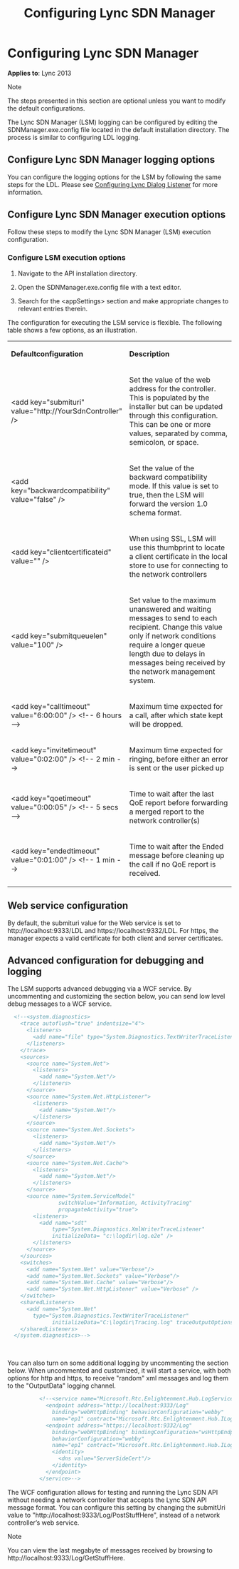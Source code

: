 ﻿---
title: Configuring Lync SDN Manager
TOCTitle: Configuring Lync SDN Manager
ms:assetid: 2a85a4b0-3bcc-4d91-a46a-a39e48d7a35a
ms:mtpsurl: https://msdn.microsoft.com/en-us/library/Dn775151(v=office.15)
ms:contentKeyID: 62626125
ms.date: 07/24/2014
mtps_version: v=office.15
dev_langs:
- xml
---

# Configuring Lync SDN Manager

**Applies to**: Lync 2013

> [!NOTE] 
> The steps presented in this section are optional unless you want to modify the default configurations.

The Lync SDN Manager (LSM) logging can be configured by editing the SDNManager.exe.config file located in the default installation directory. The process is similar to configuring LDL logging.

## Configure Lync SDN Manager logging options

You can configure the logging options for the LSM by following the same steps for the LDL. Please see [Configuring Lync Dialog Listener](configuring-lync-dialog-listener.md) for more information.

## Configure Lync SDN Manager execution options

Follow these steps to modify the Lync SDN Manager (LSM) execution configuration.

### Configure LSM execution options

1.  Navigate to the API installation directory.

2.  Open the SDNManager.exe.config file with a text editor.

3.  Search for the \<appSettings\> section and make appropriate changes to relevant entries therein.

The configuration for executing the LSM service is flexible. The following table shows a few options, as an illustration.

<table>
<colgroup>
<col style="width: 50%" />
<col style="width: 50%" />
</colgroup>
<tbody>
<tr class="odd">
<td><p><strong>Defaultconfiguration</strong></p></td>
<td><p><strong>Description</strong></p></td>
</tr>
<tr class="even">
<td><p>&lt;add key=&quot;submituri&quot; value=&quot;http://YourSdnController&quot; /&gt;</p></td>
<td><p>Set the value of the web address for the controller. This is populated by the installer but can be updated through this configuration. This can be one or more values, separated by comma, semicolon, or space.</p></td>
</tr>
<tr class="odd">
<td><p>&lt;add key=&quot;backwardcompatibility&quot; value=&quot;false&quot; /&gt;</p></td>
<td><p>Set the value of the backward compatibility mode. If this value is set to true, then the LSM will forward the version 1.0 schema format.</p></td>
</tr>
<tr class="even">
<td><p>&lt;add key=&quot;clientcertificateid&quot; value=&quot;&quot; /&gt;</p></td>
<td><p>When using SSL, LSM will use this thumbprint to locate a client certificate in the local store to use for connecting to the network controllers</p></td>
</tr>
<tr class="odd">
<td><p>&lt;add key=&quot;submitqueuelen&quot; value=&quot;100&quot; /&gt;</p></td>
<td><p>Set value to the maximum unanswered and waiting messages to send to each recipient. Change this value only if network conditions require a longer queue length due to delays in messages being received by the network management system.</p></td>
</tr>
<tr class="even">
<td><p>&lt;add key=&quot;calltimeout&quot; value=&quot;6:00:00&quot; /&gt; &lt;!-- 6 hours --&gt;</p></td>
<td><p>Maximum time expected for a call, after which state kept will be dropped.</p></td>
</tr>
<tr class="odd">
<td><p>&lt;add key=&quot;invitetimeout&quot; value=&quot;0:02:00&quot; /&gt; &lt;!-- 2 min --&gt;</p></td>
<td><p>Maximum time expected for ringing, before either an error is sent or the user picked up</p></td>
</tr>
<tr class="even">
<td><p>&lt;add key=&quot;qoetimeout&quot; value=&quot;0:00:05&quot; /&gt; &lt;!-- 5 secs --&gt;</p></td>
<td><p>Time to wait after the last QoE report before forwarding a merged report to the network controller(s)</p></td>
</tr>
<tr class="odd">
<td><p>&lt;add key=&quot;endedtimeout&quot; value=&quot;0:01:00&quot; /&gt; &lt;!-- 1 min --&gt;</p></td>
<td><p>Time to wait after the Ended message before cleaning up the call if no QoE report is received.</p></td>
</tr>
</tbody>
</table>


## Web service configuration

By default, the submituri value for the Web service is set to http://localhost:9333/LDL and https://localhost:9332/LDL. For https, the manager expects a valid certificate for both client and server certificates.

## Advanced configuration for debugging and logging

The LSM supports advanced debugging via a WCF service. By uncommenting and customizing the section below, you can send low level debug messages to a WCF service.

```xml
  <!--<system.diagnostics>
    <trace autoflush="true" indentsize="4">
      <listeners>
        <add name="file" type="System.Diagnostics.TextWriterTraceListener" initializeData="trace.log"/>
      </listeners> 
    </trace>
    <sources>
      <source name="System.Net">
        <listeners>
          <add name="System.Net"/>
        </listeners>
      </source>
      <source name="System.Net.HttpListener">
        <listeners>
          <add name="System.Net"/>
        </listeners>
      </source>
      <source name="System.Net.Sockets">
        <listeners>
          <add name="System.Net"/>
        </listeners>
      </source>
      <source name="System.Net.Cache">
        <listeners>
          <add name="System.Net"/>
        </listeners>
      </source>
      <source name="System.ServiceModel"
                switchValue="Information, ActivityTracing"
                propagateActivity="true">
        <listeners>
          <add name="sdt"
              type="System.Diagnostics.XmlWriterTraceListener"
              initializeData= "c:\logdir\log.e2e" />
        </listeners>
      </source>
    </sources>
    <switches>
      <add name="System.Net" value="Verbose"/>
      <add name="System.Net.Sockets" value="Verbose"/>
      <add name="System.Net.Cache" value="Verbose"/>
      <add name="System.Net.HttpListener" value="Verbose" />
    </switches>
    <sharedListeners>
      <add name="System.Net"
        type="System.Diagnostics.TextWriterTraceListener"
              initializeData="C:\logdir\Tracing.log" traceOutputOptions = "DateTime" />
    </sharedListeners>
  </system.diagnostics>-->
```

<br/>

You can also turn on some additional logging by uncommenting the section below. When uncommented and customized, it will start a service, with both options for http and https, to receive "random" xml messages and log them to the "OutputData" logging channel.

```xml
          <!--<service name="Microsoft.Rtc.Enlightenment.Hub.LogService">
            <endpoint address="http://localhost:9333/Log"
              binding="webHttpBinding" behaviorConfiguration="webby"
              name="ep1" contract="Microsoft.Rtc.Enlightenment.Hub.ILogService" />
            <endpoint address="https://localhost:9332/Log"
              binding="webHttpBinding" bindingConfiguration="wsHttpEndpointBindingNoCert"
              behaviorConfiguration="webby"
              name="ep1" contract="Microsoft.Rtc.Enlightenment.Hub.ILogService" >
              <identity>
                <dns value="ServerSideCert"/>
              </identity>
            </endpoint>
          </service>-->
```

The WCF configuration allows for testing and running the Lync SDN API without needing a network controller that accepts the Lync SDN API message format. You can configure this setting by changing the submitUri value to "http://localhost:9333/Log/PostStuffHere", instead of a network controller’s web service.

> [!NOTE]
> You can view the last megabyte of messages received by browsing to http://localhost:9333/Log/GetStuffHere.


